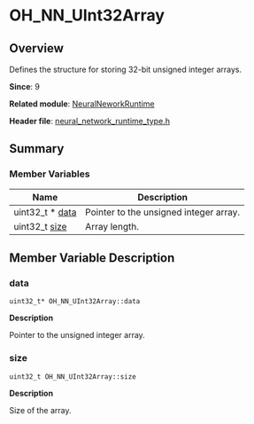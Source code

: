 # OH_NN_UInt32Array


## Overview

Defines the structure for storing 32-bit unsigned integer arrays.

**Since**: 9

**Related module**: [NeuralNeworkRuntime](_neural_network_runtime.md)

**Header file**: [neural_network_runtime_type.h](neural__network__runtime__type_8h.md)

## Summary


### Member Variables

| Name| Description| 
| -------- | -------- |
| uint32_t \* [data](#data) | Pointer to the unsigned integer array.| 
| uint32_t [size](#size) | Array length.| 


## Member Variable Description


### data

```
uint32_t* OH_NN_UInt32Array::data
```

**Description**

Pointer to the unsigned integer array.


### size

```
uint32_t OH_NN_UInt32Array::size
```

**Description**

Size of the array.
